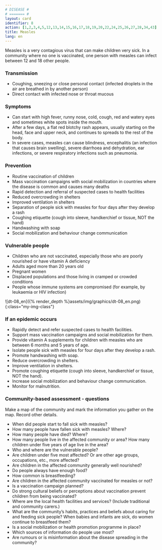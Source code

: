 ```yaml
---
# DISEASE #
# ======= #
layout: card
identifier: 8
action: [1,2,3,4,5,12,13,14,15,16,17,18,19,20,22,24,25,26,27,28,34,43]
title: Measles
lang: en
---
```


Measles is a very contagious virus that can make children very sick. In a community where no one is vaccinated, one person with measles can infect between 12 and 18 other people.

### Transmission

- Coughing, sneezing or close personal contact (infected droplets in the air are breathed in by another person)
- Direct contact with infected nose or throat mucous

### Symptoms

- Can start with high fever, runny nose, cold, cough, red and watery eyes and sometimes white spots inside the mouth. 
- After a few days, a flat red blotchy rash appears, usually starting on the head, face and upper neck, and continues to spreads to the rest of the body. 
- In severe cases, measles can cause blindness, encephalitis (an infection that causes brain swelling), severe diarrhoea and dehydration, ear infections, or severe respiratory infections such as pneumonia.

### Prevention

- Routine vaccination of children
- Mass vaccination campaigns with social mobilization in countries where the disease is common and causes many deaths
- Rapid detection and referral of suspected cases to health facilities
- Reduced overcrowding in shelters
- Improved ventilation in shelters 
- Separation of people sick with measles for four days after they develop a rash
- Coughing etiquette (cough into sleeve, handkerchief or tissue, NOT the hand)
- Handwashing with soap
- Social mobilization and behaviour change communication

### Vulnerable people

- Children who are not vaccinated, especially those who are poorly nourished or have vitamin A deficiency
- Adults aged more than 20 years old
- Pregnant women
- Displaced populations and those living in cramped or crowded conditions
- People whose immune systems are compromised (for example, by leukaemia or HIV infection)

![dt-08_en]({% render_depth %}assets/img/graphics/dt-08_en.png){:class="my-img-class"}

### If an epidemic occurs

- Rapidly detect and refer suspected cases to health facilities.
- Support mass vaccination campaigns and social mobilization for them. 
- Provide vitamin A supplements for children with measles who are between 6 months and 5 years of age. 
- Isolate people sick with measles for four days after they develop a rash. 
- Promote handwashing with soap. 
-	Reduce overcrowding in shelters. 
- Improve ventilation in shelters. 
- Promote coughing etiquette (cough into sleeve, handkerchief or tissue, NOT the hand). 
- Increase social mobilization and behaviour change communication. 
-	Monitor for malnutrition.

### Community-based assessment - questions

Make a map of the community and mark the information you gather on the map. Record other details.
- When did people start to fall sick with measles? 
- How many people have fallen sick with measles? Where? 
- How many people have died? Where? 
- How many people live in the affected community or area? How many children under five years of age live in the area? 
- Who and where are the vulnerable people? 
- Are children under five most affected? Or are other age groups, occupations, etc., more affected? 
- Are children in the affected community generally well nourished? 
-	Do people always have enough food? 
- How common is breastfeeding? 
- Are children in the affected community vaccinated for measles or not? 
- Is a vaccination campaign planned?
- Do strong cultural beliefs or perceptions about vaccination prevent children from being vaccinated? 
- Where are the local health facilities and services? (Include traditional and community carers.)
- What are the community’s habits, practices and beliefs about caring for and feeding sick people? When babies and infants are sick, do women continue to breastfeed them?
- Is a social mobilization or health promotion programme in place? 
- Which sources of information do people use most? 
- Are rumours or is misinformation about the disease spreading in the community? 
